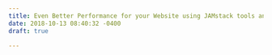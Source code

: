 ```yaml
---
title: Even Better Performance for your Website using JAMstack tools and Techniques
date: 2018-10-13 08:40:32 -0400
draft: true

---
```

